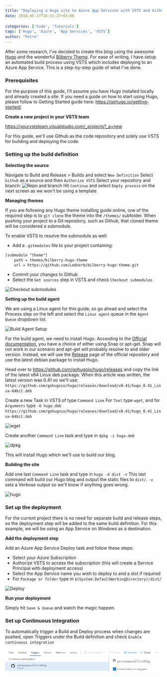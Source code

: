 ```yaml
---
title: "Deploying a Hugo site to Azure App Services with VSTS and Github"
date: 2018-05-27T16:31:27+03:00

categories: ['Code', 'Tutorials']
tags: ['Hugo', 'Azure', 'App Services', 'VSTS']
author: "Petre"
---
```

After some research, I've decided to create this blog using the awesome [Hugo](https://gohugo.io) and the wonderful [Bilberry Theme](https://github.com/Lednerb/bilberry-hugo-theme).
For ease of writing, I have setup an automated build process using VSTS which includes deploying to an Azure App Service. This is a step-by-step guide of what I've done.

<!--more-->

### Prerequisites

For the purpose of this guide, I'll assume you have Hugo installed locally and already created a site.
If you need a guide on how to start using Hugo, please follow to Getting Started guide here: https://gohugo.io/getting-started/

__Create a new project in your VSTS team__

https://yourvststeam.visualstudio.com/_projects?_a=new

For this guide, we'll use Github as the code repository and solely use VSTS for building and deploying the code.

### Setting up the build definition

__Selecting the source__

Navigate to Build and Release > Builds and select `New Definition`
Select `Github` as a source and then `Authorize VSTS`
Select your repository and branch:
![Repo and branch](/images/2018-05-27-17-17-13.png)
Hit `Continue` and select `Empty process` on the next screen as we won't be using a template

__Managing themes__

If you are following any Hugo theme installing guide online, one of the required step is to `git clone` the theme into the `/themes/` subfolder. When pushing your project to a Git repository, such as Github, that cloned theme will be considered a submodule.

To enable VSTS to resolve the submodule as well:
- Add a `.gitmodules` file to your project containing:

```git
[submodule "theme"]
    path = themes/bilberry-hugo-theme
    url = https://github.com/Lednerb/bilberry-hugo-theme.git
```

- Commit your changes to Github
- Select the `Get sources` step in VSTS and check `Checkout submodules`

![Checkout submodules](/images/2018-05-27-19-16-36.png)

__Setting up the build agent__

We are using a Linux agent for this guide, so go ahead and select the Process step on the left and select the `Linux agent` queue in the `Agent Queue` dropdown list.

![Build Agent Setup](/images/2018-05-27-17-33-25.png)

For the build agent, we need to install Hugo. According to the [Official documentation](https://gohugo.io/getting-started/installing/), you have a choice of either using Snap or apt-get. Snap will not work in our scenario and apt-get will probably resolve to and older version. Instead, we will use the [Release](https://github.com/gohugoio/hugo/releases) page of the official repository and use the latest debian package to install Hugo.

Head over to https://github.com/gohugoio/hugo/releases and copy the link of the latest x64 Linux deb package. When this article was written, the latest version was 0.41 so we'll use:
`https://github.com/gohugoio/hugo/releases/download/v0.41/hugo_0.41_Linux-64bit.deb`

Create a new Task in VSTS of type `Command Line`
For `Tool` type `wget`, and for `Arguments` type `-O hugo.deb https://github.com/gohugoio/hugo/releases/download/v0.41/hugo_0.41_Linux-64bit.deb`

![wget](/images/2018-05-27-19-23-09.png)

Create another `Command Line` task and type in `dpkg -i hugo.deb`

![dpkg](/images/2018-05-27-19-38-04.png)

This will install Hugo which we'll use to build our blog. 

__Building the site__

Add one last `Command Line` task and type in `hugo -d dist -v`
This last command will build our Hugo blog and output the static files to `dist/`. `-v` sets a Verbose output so we'll know if anything goes wrong.

![hugo](/images/2018-05-27-19-38-53.png)

### Set up the deployment

For the current project there is no need for separate build and release steps, so the deployment step will be added to the same build definition.
For this example, we will be using an App Service on Windows as a destination.

__Add the deployment step__

Add an Azure App Service Deploy task and follow these steps:
- Select your Azure Subscription
- Authorize VSTS to access the subscription (this will create a Service Principal with deployment access)
- Select the App Service name you wish to deploy to and a slot if required
- For `Package or folder` type in `$(System.DefaultWorkingDirectory)/dist/`

![Deploy](/images/2018-05-27-19-33-58.png)

__Run your deployment__

Simply hit `Save & Queue` and watch the magic happen.

### Set up Continuous Integration

To automatically trigger a Build and Deploy process when changes are pushed, open Triggers under the Build definition and check `Enable continuous integration`

![CI](../../static/images/2018-05-27-19-54-46.png)